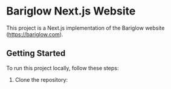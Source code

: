 # Bariglow Next.js Website

This project is a Next.js implementation of the Bariglow website (https://bariglow.com).

## Getting Started

To run this project locally, follow these steps:

1. Clone the repository:

